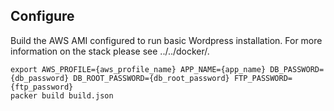 ## Configure
Build the AWS AMI configured to run basic Wordpress installation.
For more information on the stack please see ../../docker/.

```
export AWS_PROFILE={aws_profile_name} APP_NAME={app_name} DB_PASSWORD={db_password} DB_ROOT_PASSWORD={db_root_password} FTP_PASSWORD={ftp_password}
packer build build.json
```
